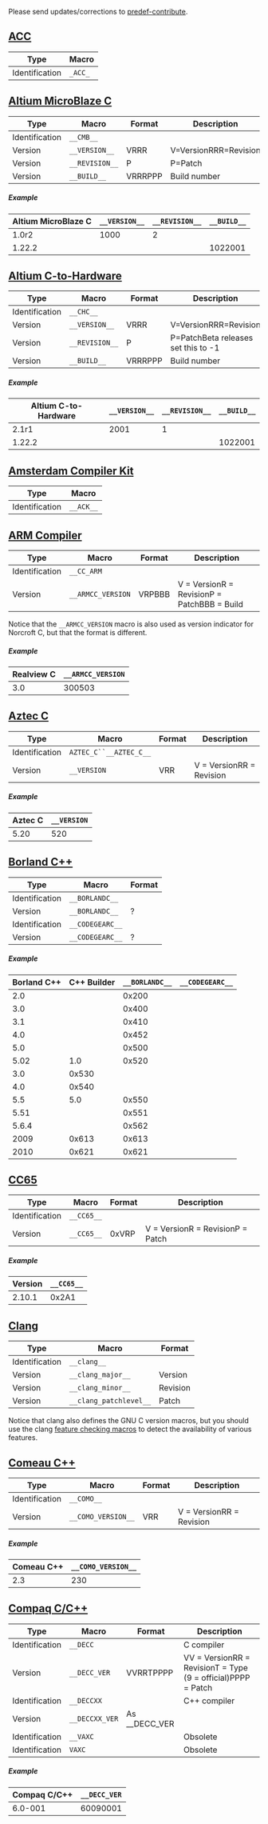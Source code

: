 
 Please send updates/corrections to [predef-contribute](mailto:predef-contribute@lists.sourceforge.net).

## [ACC](http://en.wikipedia.org/wiki/ACC_%28programming_language%29) ##

Type|Macro
---|---
Identification|`_ACC_`

## [Altium MicroBlaze C](http://en.wikipedia.org/wiki/Altium) ##

Type|Macro|Format|Description
---|---|---|---
Identification|`__CMB__`| |
Version|`__VERSION__`|VRRR|V=VersionRRR=Revision
Version|`__REVISION__`|P|P=Patch
Version|`__BUILD__`|VRRRPPP|Build number

##### Example #####

Altium MicroBlaze C|`__VERSION__`|`__REVISION__`|`__BUILD__`
---|---|---|---
1.0r2|1000|2|
1.22.2| | |1022001

## [Altium C-to-Hardware](http://en.wikipedia.org/wiki/Altium) ##

Type|Macro|Format|Description
---|---|---|---
Identification|`__CHC__`| |
Version|`__VERSION__`|VRRR|V=VersionRRR=Revision
Version|`__REVISION__`|P|P=PatchBeta releases set this to -1
Version|`__BUILD__`|VRRRPPP|Build number

##### Example #####

Altium C-to-Hardware|`__VERSION__`|`__REVISION__`|`__BUILD__`
---|---|---|---
2.1r1|2001|1|
1.22.2| | |1022001

## [Amsterdam Compiler Kit](http://en.wikipedia.org/wiki/Amsterdam_Compiler_Kit) ##

Type|Macro
---|---
Identification|`__ACK__`

## [ARM Compiler](http://www.arm.com/products/tools/software-tools/rvds/arm-compiler.php) ##

Type|Macro|Format|Description
---|---|---|---
Identification|`__CC_ARM`| |
Version|`__ARMCC_VERSION`|VRPBBB|V = VersionR = RevisionP = PatchBBB = Build

Notice that the `__ARMCC_VERSION` macro is also used as version indicator for Norcroft C, but that the format is different.

##### Example #####

Realview C|`__ARMCC_VERSION`
---|---
3.0|300503

## [Aztec C](http://en.wikipedia.org/wiki/Aztec_C) ##

Type|Macro|Format|Description
---|---|---|---
Identification|`AZTEC_C``__AZTEC_C__`| |
Version|`__VERSION`|VRR|V = VersionRR = Revision

##### Example #####

Aztec C|`__VERSION`
---|---
5.20|520

## [Borland C++](http://en.wikipedia.org/wiki/C_plus_plus_builder) ##

Type|Macro|Format
---|---|---
Identification|`__BORLANDC__`|
Version|`__BORLANDC__`|?
Identification|`__CODEGEARC__`|
Version|`__CODEGEARC__`|?

##### Example #####

Borland C++|C++ Builder|`__BORLANDC__`|`__CODEGEARC__`
---|---|---|---
2.0| |0x200|
3.0| |0x400|
3.1| |0x410|
4.0| |0x452|
5.0| |0x500|
5.02|1.0|0x520|
 |3.0|0x530|
 |4.0|0x540|
5.5|5.0|0x550|
5.51| |0x551|
5.6.4| |0x562|
 |2009|0x613|0x613
 |2010|0x621|0x621

## [CC65](http://en.wikipedia.org/wiki/Cc65) ##

Type|Macro|Format|Description
---|---|---|---
Identification|`__CC65__`| |
Version|`__CC65__`|0xVRP|V = VersionR = RevisionP = Patch

##### Example #####

Version|`__CC65__`
---|---
2.10.1|0x2A1

## [Clang](http://en.wikipedia.org/wiki/Clang) ##

Type|Macro|Format
---|---|---
Identification|`__clang__`|
Version|`__clang_major__`|Version
Version|`__clang_minor__`|Revision
Version|`__clang_patchlevel__`|Patch

Notice that clang also defines the GNU C version macros, but you should use the clang [feature checking macros](http://clang.llvm.org/docs/LanguageExtensions.html#feature_check) to detect the availability of various features.

## [Comeau C++](http://en.wikipedia.org/wiki/Comeau_C/C%2B%2B) ##

Type|Macro|Format|Description
---|---|---|---
Identification|`__COMO__`|
Version|`__COMO_VERSION__`|VRR|V = VersionRR = Revision

##### Example #####

Comeau C++|`__COMO_VERSION__`
---|---
2.3|230

## [Compaq C/C++](http://www.openvms.compaq.com/openvms/brochures/deccplus/) ##

Type|Macro|Format|Description
---|---|---|---
Identification|`__DECC`| |C compiler
Version|`__DECC_VER`|VVRRTPPPP|VV = VersionRR = RevisionT = Type (9 = official)PPPP = Patch
Identification|`__DECCXX`| |C++ compiler
Version|`__DECCXX_VER`|As __DECC_VER|
Identification|`__VAXC`| |Obsolete
Identification|`VAXC`| |Obsolete

##### Example #####

Compaq C/C++|`__DECC_VER`
---|---
6.0-001|60090001

